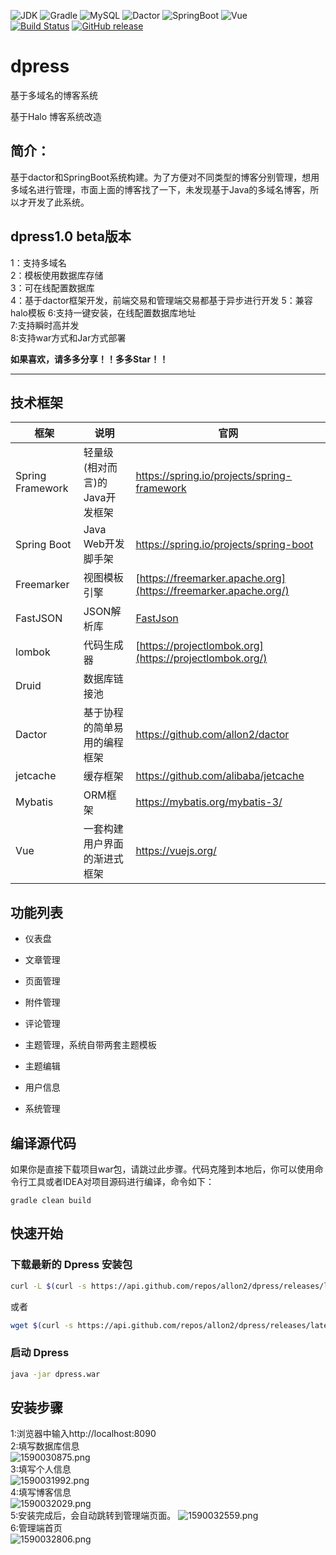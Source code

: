 ![JDK](https://img.shields.io/badge/JDK-1.8-green.svg)  ![Gradle](https://img.shields.io/badge/Gradle-6.2.2-green.svg)  ![MySQL](https://img.shields.io/badge/MySQL-8.0.20-green.svg)  ![Dactor](https://img.shields.io/badge/Dactor-1.1.1-green.svg)  ![SpringBoot](https://img.shields.io/badge/SpringBoot-2.3.0.RELEASE-green.svg)  ![Vue](https://img.shields.io/badge/Vue-2.6.11-green.svg)     
[![Build Status](https://travis-ci.com/allon2/dpress.svg?branch=master)](https://travis-ci.com/allon2/dpress)  [![GitHub release](https://img.shields.io/github/release/allon2/dpress.svg)](https://github.com/allon2/dpress/releases) 


# dpress
基于多域名的博客系统

基于Halo 博客系统改造

## 简介：

​	基于dactor和SpringBoot系统构建。为了方便对不同类型的博客分别管理，想用多域名进行管理，市面上面的博客找了一下，未发现基于Java的多域名博客，所以才开发了此系统。

## dpress1.0 beta版本
1：支持多域名  
2：模板使用数据库存储  
3：可在线配置数据库  
4：基于dactor框架开发，前端交易和管理端交易都基于异步进行开发
5：兼容halo模板
6:支持一键安装，在线配置数据库地址  
7:支持瞬时高并发  
8:支持war方式和Jar方式部署  

**如果喜欢，请多多分享！！多多Star！！**

----

## 技术框架

| 框架             | 说明                           | 官网                                                         |
| ---------------- | ------------------------------ | ------------------------------------------------------------ |
| Spring Framework | 轻量级(相对而言)的Java开发框架 | https://spring.io/projects/spring-framework                  |
| Spring Boot      | Java Web开发脚手架             | https://spring.io/projects/spring-boot                       |
| Freemarker       | 视图模板引擎                   | [https://freemarker.apache.org](https://freemarker.apache.org/) |
| FastJSON         | JSON解析库                     | [FastJson](https://github.com/alibaba/fastjson/wiki)         |
| lombok           | 代码生成器                     | [https://projectlombok.org](https://projectlombok.org/)      |
| Druid            | 数据库链接池                   |                                                              |
| Dactor           | 基于协程的简单易用的编程框架   | https://github.com/allon2/dactor                             |
| jetcache         | 缓存框架                       | https://github.com/alibaba/jetcache                          |
| Mybatis          | ORM框架                        | https://mybatis.org/mybatis-3/                               |
| Vue              | 一套构建用户界面的渐进式框架   | https://vuejs.org/                                           |
## 功能列表
- 仪表盘

- 文章管理

- 页面管理

- 附件管理

- 评论管理

- 主题管理，系统自带两套主题模板

- 主题编辑

- 用户信息

- 系统管理

## 编译源代码

  ​		如果你是直接下载项目war包，请跳过此步骤。代码克隆到本地后，你可以使用命令行工具或者IDEA对项目源码进行编译，命令如下：

```
gradle clean build
```


## 快速开始

### 下载最新的 Dpress 安装包

```bash
curl -L $(curl -s https://api.github.com/repos/allon2/dpress/releases/latest | grep 'browser_' | cut -d\" -f4)  --output dpress.war
```

或者

```bash
wget $(curl -s https://api.github.com/repos/allon2/dpress/releases/latest | grep 'browser_' | cut -d\" -f4) -O dpress.war
```

### 启动 Dpress

```bash
java -jar dpress.war
```


## 安装步骤
1:浏览器中输入http://localhost:8090  
2:填写数据库信息  
![1590030875.png](https://i.loli.net/2020/05/21/AekuDhgwTpP1vlB.png)   
3:填写个人信息  
![1590031992.png](https://i.loli.net/2020/05/21/OVu7CXRm4FzAgDh.png)     
4:填写博客信息  
![1590032029.png](https://i.loli.net/2020/05/21/MKZc7vSHNUFVxzl.png)     
5:安装完成后，会自动跳转到管理端页面。
![1590032559.png](https://i.loli.net/2020/05/21/hqsX6URQLafYJey.png)      
6:管理端首页  
![1590032806.png](https://i.loli.net/2020/05/21/sltjYrxIEbJZpa4.png)    




